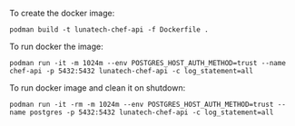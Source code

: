 To create the docker image:

```
podman build -t lunatech-chef-api -f Dockerfile .
```

To run docker the image:

```
podman run -it -m 1024m --env POSTGRES_HOST_AUTH_METHOD=trust --name chef-api -p 5432:5432 lunatech-chef-api -c log_statement=all
```

To run docker image and clean it on shutdown:

```
podman run -it -rm -m 1024m --env POSTGRES_HOST_AUTH_METHOD=trust --name postgres -p 5432:5432 lunatech-chef-api -c log_statement=all
```
